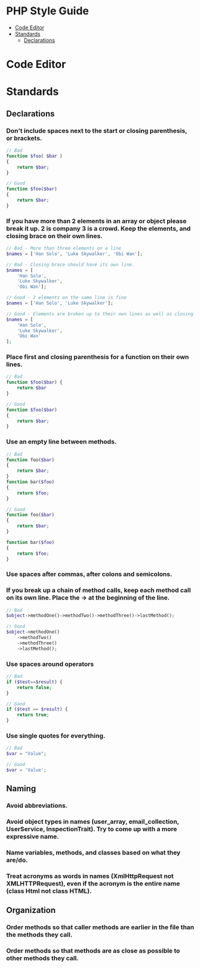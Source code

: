 # PHP Style Guide
- [Code Editor](#code-editor)
- [Standards](#standards)
	- [Declarations](#declarations)

# Code Editor

# Standards

## Declarations
### Don't include spaces next to the start or closing parenthesis, or brackets.

```php
// Bad
function $foo( $bar )
{
    return $bar;
}

// Good
function $foo($bar)
{
    return $bar;
}
```

### If you have more than 2 elements in an array or object please break it up. 2 is company 3 is a crowd. Keep the elements, and closing brace on their own lines.

```php
// Bad - More than three elements on a line
$names = ['Han Solo', 'Luke Skywalker', 'Obi Wan'];

// Bad - Closing brace should have its own line.
$names = [
    'Han Solo',
    'Luke Skywalker',
    'Obi Wan'];

// Good - 2 elements on the same line is fine
$names = ['Han Solo', 'Luke Skywalker'];

// Good - Elements are broken up to their own lines as well as closing brace
$names = [
    'Han Solo',
    'Luke Skywalker',
    'Obi Wan'
];
```

### Place first and closing parenthesis for a function on their own lines.

```php
// Bad
function $foo($bar) {
    return $bar
}

// Good
function $foo($bar)
{
    return $bar;
}
```

### Use an empty line between methods.

```php
// Bad
function foo($bar)
{
    return $bar;
}
function bar($foo)
{
    return $foo;
}

// Good
function foo($bar)
{
    return $bar;
}

function bar($foo)
{
    return $foo;
}
```

### Use spaces after commas, after colons and semicolons.
### If you break up a chain of method calls, keep each method call on its own line. Place the -> at the beginning of the line.

```php
// Bad
$object->methodOne()->methodTwo()->methodThree()->lastMethod();

// Good
$object->methodOne()
    ->methodTwo()
    ->methodThree()
    ->lastMethod();
```

### Use spaces around operators

```php
// Bad
if ($test==$result) {
    return false;
}

// Good
if ($test == $result) {
    return true;
}
```

### Use single quotes for everything.

```php
// Bad
$var = "Value";

// Good
$var = 'Value';
```

## Naming
### Avoid abbreviations. 
### Avoid object types in names (user_array, email_collection, UserService, InspectionTrait). Try to come up with a more expressive name.
### Name variables, methods, and classes based on what they are/do.
### Treat acronyms as words in names (XmlHttpRequest not XMLHTTPRequest), even if the acronym is the entire name (class Html not class HTML).

## Organization
### Order methods so that caller methods are earlier in the file than the methods they call.
### Order methods so that methods are as close as possible to other methods they call.

